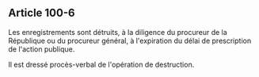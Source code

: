 Article 100-6
----
Les enregistrements sont détruits, à la diligence du procureur de la République
ou du procureur général, à l'expiration du délai de prescription de l'action
publique.

Il est dressé procès-verbal de l'opération de destruction.
